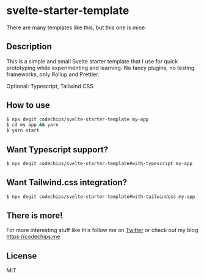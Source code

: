 # svelte-starter-template

There are many templates like this, but this one is mine.

## Description

This is a simple and small Svelte starter template that I use for quick
prototyping while experimenting and learning. No fancy plugins, no testing
frameworks, only Rollup and Prettier.

Optional: Typescript, Tailwind CSS

## How to use

```bash
$ npx degit codechips/svelte-starter-template my-app
$ cd my app && yarn
$ yarn start
```

## Want Typescript support?

```bash
$ npx degit codechips/svelte-starter-template#with-typescript my-app
```

## Want Tailwind.css integration?

```bash
$ npx degit codechips/svelte-starter-template#with-tailwindcss my-app
```


## There is more!

For more interesting stuff like this follow me on [Twitter](https://twitter.com/codechips) or check out my blog https://codechips.me

## License

MIT
